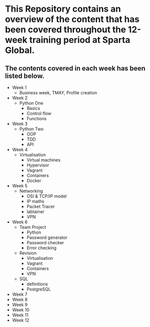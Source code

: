 # This Repository contains an overview of the content that has been covered throughout the 12-week training period at Sparta Global.
## The contents covered in each week has been listed below.
- Week 1
  - Business week, TMAY, Profile creation
- Week 2
  - Python One
    - Basics
    - Control flow
    - Functions
- Week 3
  - Python Two
    - OOP
    - TDD
    - API
- Week 4
  - Virtualisation
    - Virtual machines
    - Hypervisor
    - Vagrant
    - Containers
    - Docker
- Week 5
  - Networking
    - OSI & TCP/IP model
    - IP maths
    - Packet Tracer
    - labtainer
    - VPN
- Week 6
  - Team Project
    - Python
    - Password generator
    - Password checker
    - Error checking
  - Revision
    - Virtualisation
    - Vagrant
    - Containers
    - VPN
  - SQL
    - definitions
    - PostgreSQL
- Week 7
- Week 8
- Week 9
- Week 10
- Week 11
- Week 12